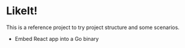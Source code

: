# LikeIt!

This is a reference project to try project structure and some scenarios.

- Embed React app into a Go binary
